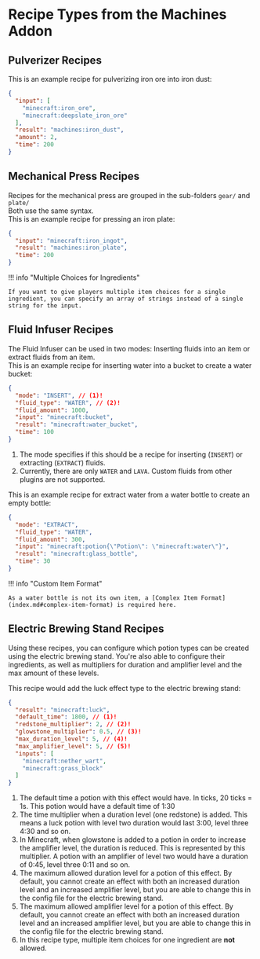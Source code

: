# Recipe Types from the Machines Addon

## Pulverizer Recipes

This is an example recipe for pulverizing iron ore into iron dust:

```json title="iron_ore_to_iron_dust.json"
{
  "input": [
    "minecraft:iron_ore",
    "minecraft:deepslate_iron_ore"
  ],
  "result": "machines:iron_dust",
  "amount": 2,
  "time": 200
}
```

## Mechanical Press Recipes

Recipes for the mechanical press are grouped in the sub-folders ``gear/`` and ``plate/``  
Both use the same syntax.  
This is an example recipe for pressing an iron plate:

```json title="iron_ingot_to_iron_plate.json"
{
  "input": "minecraft:iron_ingot",
  "result": "machines:iron_plate",
  "time": 200
}
```

!!! info "Multiple Choices for Ingredients"

    If you want to give players multiple item choices for a single ingredient, you can specify an array of strings instead of a single string for the input.

## Fluid Infuser Recipes

The Fluid Infuser can be used in two modes: Inserting fluids into an item or extract fluids from an item.  
This is an example recipe for inserting water into a bucket to create a water bucket:

```json title="bucket_to_water_bucket.json"
{
  "mode": "INSERT", // (1)!
  "fluid_type": "WATER", // (2)!
  "fluid_amount": 1000,
  "input": "minecraft:bucket",
  "result": "minecraft:water_bucket",
  "time": 100
}
```

1. The mode specifies if this should be a recipe for inserting (``INSERT``) or extracting (``EXTRACT``) fluids.
2. Currently, there are only ``WATER`` and ``LAVA``. Custom fluids from other plugins are not supported.

This is an example recipe for extract water from a water bottle to create an empty bottle:

```json title="potion_to_glass_bottle.json"
{
  "mode": "EXTRACT",
  "fluid_type": "WATER",
  "fluid_amount": 300,
  "input": "minecraft:potion{\"Potion\": \"minecraft:water\"}",
  "result": "minecraft:glass_bottle",
  "time": 30
}
```

!!! info "Custom Item Format"

    As a water bottle is not its own item, a [Complex Item Format](index.md#complex-item-format) is required here.

## Electric Brewing Stand Recipes

Using these recipes, you can configure which potion types can be created using the electric brewing stand. You're also
able to configure their ingredients, as well as multipliers for duration and amplifier level and the max amount of these
levels.

This recipe would add the luck effect type to the electric brewing stand:

```json title="luck.json"
{
  "result": "minecraft:luck",
  "default_time": 1800, // (1)!
  "redstone_multiplier": 2, // (2)!
  "glowstone_multiplier": 0.5, // (3)!
  "max_duration_level": 5, // (4)!
  "max_amplifier_level": 5, // (5)!
  "inputs": [
    "minecraft:nether_wart",
    "minecraft:grass_block"
  ]
}
```

1. The default time a potion with this effect would have. In ticks, 20 ticks = 1s. This potion would have a default time of 1:30
2. The time multiplier when a duration level (one redstone) is added. This means a luck potion with level two duration would last 3:00, level three 4:30 and so on.
3. In Minecraft, when glowstone is added to a potion in order to increase the amplifier level, the duration is reduced. This is represented by this multiplier. A potion with an amplifier of level two would have a duration of 0:45, level three 0:11 and so on.
4. The maximum allowed duration level for a potion of this effect. By default, you cannot create an effect with both an increased duration level and an increased amplifier level, but you are able to change this in the config file for the electric brewing stand.
5. The maximum allowed amplifier level for a potion of this effect. By default, you cannot create an effect with both an increased duration level and an increased amplifier level, but you are able to change this in the config file for the electric brewing stand.
6. In this recipe type, multiple item choices for one ingredient are **not** allowed.
